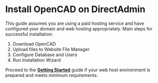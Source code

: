 # Install OpenCAD on DirectAdmin

This guide assumes you are using a paid hosting service and have configured your domain and web hosting appropriately.</i>
Main steps for successful installation:

 1. Download OpenCAD
 2. Upload files to Website File Manager
 3. Configure Database and Users
 4. Run Installation Wizard

Proceed to the **[Getting Started](https://docs.opencad.io/en/cPanel/get-started)** guide if your web host environment is prepared and meets minimum requirements.
